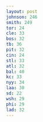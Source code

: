 ```yaml
---
layout: post
johnson: 246
smith: 249
tor: 24
cle: 33
bos: 32
tb: 36
pit: 32
cin: 24
stl: 33
atl: 32
bal: 40
kc: 33
nyy: 34
laa: 30
sd: 22
wsh: 29
phi: 29
lad: 32
---
```

